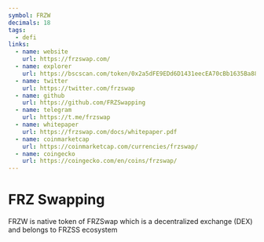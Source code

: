 ```yaml
---
symbol: FRZW
decimals: 18
tags:
  - defi
links:
  - name: website
    url: https://frzswap.com/
  - name: explorer
    url: https://bscscan.com/token/0x2a5dFE9EDd6D1431eecEA70cBb1635Ba88347BaD
  - name: twitter
    url: https://twitter.com/frzswap
  - name: github
    url: https://github.com/FRZSwapping
  - name: telegram
    url: https://t.me/frzswap
  - name: whitepaper
    url: https://frzswap.com/docs/whitepaper.pdf
  - name: coinmarketcap
    url: https://coinmarketcap.com/currencies/frzswap/
  - name: coingecko
    url: https://coingecko.com/en/coins/frzswap/
---
```


# FRZ Swapping

FRZW is native token of FRZSwap which is a decentralized exchange (DEX) and belongs to FRZSS ecosystem
